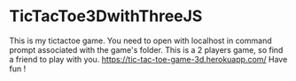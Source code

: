 # TicTacToe3DwithThreeJS
 This is my tictactoe game.
 You need to open with localhost in command prompt associated with the game's folder.
 This is a 2 players game, so find a friend to play with you.
 https://tic-tac-toe-game-3d.herokuapp.com/
 Have fun ! 
